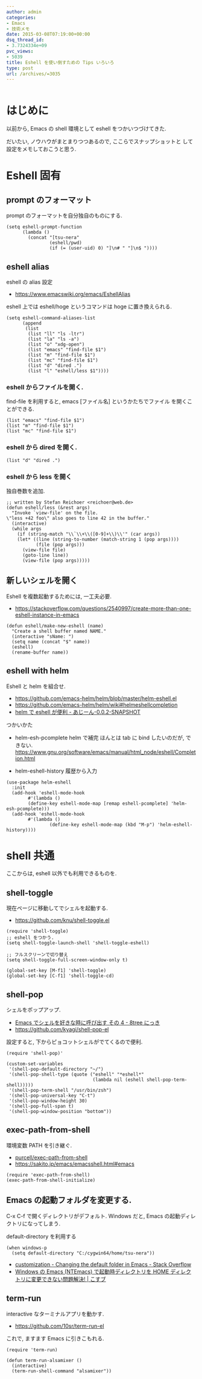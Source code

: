 ```yaml
---
author: admin
categories:
- Emacs
- 技術メモ
date: 2015-03-08T07:19:00+00:00
dsq_thread_id:
- 3.7324334e+09
pvc_views:
- 5039
title: Eshell を使い倒すための Tips いろいろ
type: post
url: /archives/=3035
---
```


<img alt="" src="https://futurismo.biz/wp-content/uploads/emacs_logo.jpg"/>

はじめに
========

以前から, Emacs の shell 環境として eshell をつかいつづけてきた.

だいたい, ノウハウがまとまりつつあるので, ここらでスナップショットと
して設定をメモしておこうと思う.

Eshell 固有
===========

prompt のフォーマット
---------------------

prompt のフォーマットを自分独自のものにする.

``` {.commonlisp}
(setq eshell-prompt-function
      (lambda ()
        (concat "[tsu-nera"
                (eshell/pwd)
                (if (= (user-uid) 0) "]\n# " "]\n$ "))))
```

eshell alias
------------

eshell の alias 設定

-   <https://www.emacswiki.org/emacs/EshellAlias>

eshell 上では eshell/hoge というコマンドは hoge に置き換えられる.

``` {.commonlisp}
(setq eshell-command-aliases-list
      (append
       (list
        (list "ll" "ls -ltr")
        (list "la" "ls -a")
        (list "o" "xdg-open")
        (list "emacs" "find-file $1")
        (list "m" "find-file $1")
        (list "mc" "find-file $1")
        (list "d" "dired .")
        (list "l" "eshell/less $1"))))
```

### eshell からファイルを開く.

find-file を利用すると, emacs \[ファイル名\] というかたちでファイル
を開くことができる.

``` {.commonlisp}
(list "emacs" "find-file $1")
(list "m" "find-file $1")
(list "mc" "find-file $1")
```

### eshell から dired を開く.

``` {.commonlisp}
(list "d" "dired .")
```

### eshell から less を開く

独自巻数を追加.

``` {.commonlisp}
;; written by Stefan Reichoer <reichoer@web.de>
(defun eshell/less (&rest args)
  "Invoke `view-file' on the file.
\"less +42 foo\" also goes to line 42 in the buffer."
  (interactive)
  (while args
    (if (string-match "\\`\\+\\([0-9]+\\)\\'" (car args))
    (let* ((line (string-to-number (match-string 1 (pop args))))
           (file (pop args)))
      (view-file file)
      (goto-line line))
      (view-file (pop args)))))
```

新しいシェルを開く
------------------

Eshell を複数起動するためには, 一工夫必要.

-   <https://stackoverflow.com/questions/2540997/create-more-than-one-eshell-instance-in-emacs>

``` {.commonlisp}
(defun eshell/make-new-eshell (name)
  "Create a shell buffer named NAME."
  (interactive "sName: ")
  (setq name (concat "$" name))
  (eshell)
  (rename-buffer name))
```

eshell with helm
----------------

Eshell と helm を組合せ.

-   <https://github.com/emacs-helm/helm/blob/master/helm-eshell.el>
-   <https://github.com/emacs-helm/helm/wiki#helmeshellcompletion>
-   [helm で eshell が便利 -
    あじーん-0.0.2-SNAPSHOT](https://nishikawasasaki.hatenablog.com/entry/2012/09/12/233116)

つかいかた

-   helm-esh-pcomplete helm で補完 ほんとは tab に bind したいのだが,
    できない.
    <https://www.gnu.org/software/emacs/manual/html_node/eshell/Completion.html>

-   helm-eshell-history 履歴から入力

``` {.commonlisp}
(use-package helm-eshell
  :init
  (add-hook 'eshell-mode-hook
        #'(lambda ()
        (define-key eshell-mode-map [remap eshell-pcomplete] 'helm-esh-pcomplete)))
  (add-hook 'eshell-mode-hook
        #'(lambda ()
                (define-key eshell-mode-map (kbd "M-p") 'helm-eshell-history))))
```

shell 共通
==========

ここからは, eshell 以外でも利用できるものを.

shell-toggle
------------

現在ページに移動してでシェルを起動する.

-   <https://github.com/knu/shell-toggle.el>

``` {.commonlisp}
(require 'shell-toggle)
;; eshell をつかう.
(setq shell-toggle-launch-shell 'shell-toggle-eshell)

;; フルスクリーンで切り替え
(setq shell-toggle-full-screen-window-only t)

(global-set-key [M-f1] 'shell-toggle)
(global-set-key [C-f1] 'shell-toggle-cd)
```

shell-pop
---------

シェルをポップアップ.

-   [Emacs でシェルを好きな時に呼び出す その 4 - 8tree
    にっき](https://d.hatena.ne.jp/kyagi/20090601/1243841415)
-   <https://github.com/kyagi/shell-pop-el>

設定すると, 下からピョコットシェルがでてくるので便利.

``` {.commonlisp}
(require 'shell-pop)'

(custom-set-variables
 '(shell-pop-default-directory "~/")
 '(shell-pop-shell-type (quote ("eshell" "*eshell*"
                                (lambda nil (eshell shell-pop-term-shell)))))
 '(shell-pop-term-shell "/usr/bin/zsh")
 '(shell-pop-universal-key "C-t")
 '(shell-pop-window-height 30)
 '(shell-pop-full-span t)
 '(shell-pop-window-position "bottom"))
```

exec-path-from-shell
--------------------

環境変数 PATH を引き継ぐ.

-   [purcell/exec-path-from-shell](https://github.com/purcell/exec-path-from-shell)
-   <https://sakito.jp/emacs/emacsshell.html#emacs>

``` {.commonlisp}
(require 'exec-path-from-shell)
(exec-path-from-shell-initialize)
```

Emacs の起動フォルダを変更する.
-------------------------------

C-x C-f で開くディレクトリがデフォルト. Windows だと, Emacs
の起動ディレクトリになってしまう.

default-directory を利用する

``` {.commonlisp}
(when windows-p
  (setq default-directory "C:/cygwin64/home/tsu-nera"))
```

-   [customization - Changing the default folder in Emacs - Stack
    Overflow](https://stackoverflow.com/questions/60464/changing-the-default-folder-in-emacs)
-   [Windows の Emacs (NTEmacs) で起動時ディレクトリを HOME
    ディレクトリに変更できない問題解決! |
    こすブ](https://blog.cosscoss.biz/?p=477)

term-run
--------

interactive なターミナルアプリを動かす.

-   <https://github.com/10sr/term-run-el>

これで, ますます Emacs に引きこもれる.

``` {.commonlisp}
(require 'term-run)

(defun term-run-alsamixer ()
  (interactive)
  (term-run-shell-command "alsamixer"))
```
